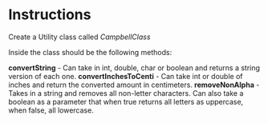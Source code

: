 # Instructions  

Create a Utility class called _CampbellClass_

Inside the class should be the following methods:

  **convertString** - Can take in int, double, char or boolean and returns a string version of each one.
  **convertInchesToCenti** - Can take int or double of inches and return the converted amount in centimeters.
  **removeNonAlpha** - Takes in a string and removes all non-letter characters.  Can also take a boolean as a parameter that when true returns all letters as uppercase, when false, all lowercase.
